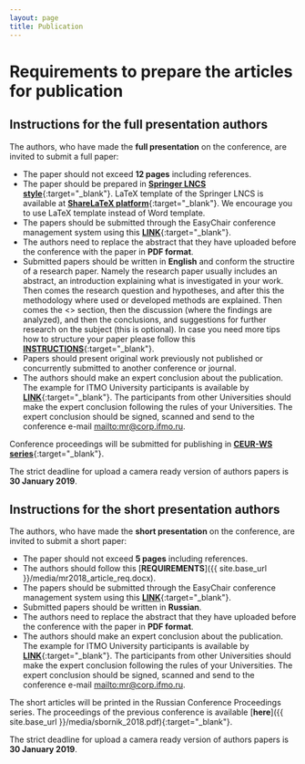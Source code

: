 ```yaml
---
layout: page
title: Publication
---
```


# Requirements to prepare the articles for publication

## Instructions for the full presentation authors

The authors, who have made the **full presentation** on the conference, are invited to submit a full paper:

* The paper should not exceed **12 pages** including references.
* The paper should be prepared in [**Springer LNCS style**](https://www.springer.com/gp/computer-science/lncs/conference-proceedings-guidelines?countryChanged=true){:target="_blank"}. LaTeX template of the Springer LNCS is available at [**ShareLaTeX platform**](https://www.sharelatex.com/templates/journals/lecture-notes-in-computer-science-(lncs) ){:target="_blank"}. We encourage you to use LaTeX template instead of Word template.
* The papers should be submitted through the EasyChair conference management system using this [**LINK**](https://easychair.org/my/conference.cgi?welcome=1;conf=micsecs2018){:target="_blank"}. 
* The authors need to replace the abstract that they have uploaded before the conference with the paper in **PDF format**.
* Submitted papers should be written in **English** and conform the structire of a research paper. Namely the  research paper usually includes an abstract, an introduction explaining what is investigated in your work. Then comes the research question and hypotheses, and after this the methodology where used or developed methods are explained. Then comes the <<findings>> section, then the discussion (where the findings are analyzed), and then the conclusions, and suggestions for further research on the subject (this is optional). In case you need more tips how to structure your paper please follow this [**INSTRUCTIONS**](https://www.elsevier.com/connect/infographic-tips-to-writing-better-science-papers){:target="_blank"}. 
* Papers should present original work previously not published or concurrently submitted to another conference or journal.
* The authors should make an expert conclusion about the publication. The example for ITMO University participants is available by [**LINK**](http://pribor.ifmo.ru/file/stat/18/exp.pdf){:target="_blank"}. The participants from other Universities should make the expert conclusion following the rules of your Universities. The expert conclusion should be signed, scanned and send to the conference e-mail <mailto:mr@corp.ifmo.ru>.

Conference proceedings will be submitted for publishing in [**CEUR-WS series**](http://ceur-ws.org){:target="_blank"}.

The strict deadline for upload a camera ready version of authors papers is **30 January 2019**.

## Instructions for the short presentation authors

The authors, who have made the **short presentation** on the conference, are invited to submit a short paper:

* The paper should not exceed **5 pages** including references.
* The authors should follow this [**REQUIREMENTS**]({{ site.base_url }}/media/mr2018_article_req.docx).
* The papers should be submitted through the EasyChair conference management system using this [**LINK**](https://easychair.org/my/conference.cgi?welcome=1;conf=micsecs2018){:target="_blank"}. 
* Submitted papers should be written in **Russian**. 
* The authors need to replace the abstract that they have uploaded before the conference with the paper in **PDF format**.
* The authors should make an expert conclusion about the publication. The example for ITMO University participants is available by [**LINK**](http://pribor.ifmo.ru/file/stat/18/exp.pdf){:target="_blank"}. The participants from other Universities should make the expert conclusion following the rules of your Universities. The expert conclusion should be signed, scanned and send to the conference e-mail <mailto:mr@corp.ifmo.ru>.

The short articles will be printed in the Russian Conference Proceedings series. The proceedings of the previous conference is available [**here**]({{ site.base_url }}/media/sbornik_2018.pdf){:target="_blank"}.

The strict deadline for upload a camera ready version of authors papers is **30 January 2019**.